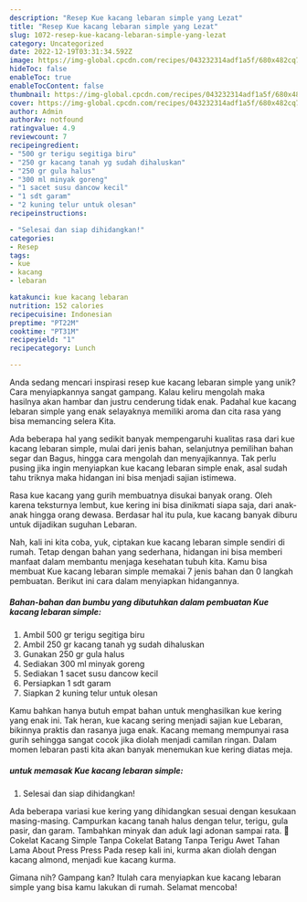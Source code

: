 ```yaml
---
description: "Resep Kue kacang lebaran simple yang Lezat"
title: "Resep Kue kacang lebaran simple yang Lezat"
slug: 1072-resep-kue-kacang-lebaran-simple-yang-lezat
category: Uncategorized
date: 2022-12-19T03:31:34.592Z
image: https://img-global.cpcdn.com/recipes/043232314adf1a5f/680x482cq70/kue-kacang-lebaran-simple-foto-resep-utama.jpg
hideToc: false
enableToc: true
enableTocContent: false
thumbnail: https://img-global.cpcdn.com/recipes/043232314adf1a5f/680x482cq70/kue-kacang-lebaran-simple-foto-resep-utama.jpg
cover: https://img-global.cpcdn.com/recipes/043232314adf1a5f/680x482cq70/kue-kacang-lebaran-simple-foto-resep-utama.jpg
author: Admin
authorAv: notfound
ratingvalue: 4.9
reviewcount: 7
recipeingredient:
- "500 gr terigu segitiga biru"
- "250 gr kacang tanah yg sudah dihaluskan"
- "250 gr gula halus"
- "300 ml minyak goreng"
- "1 sacet susu dancow kecil"
- "1 sdt garam"
- "2 kuning telur untuk olesan"
recipeinstructions:

- "Selesai dan siap dihidangkan!"
categories:
- Resep
tags:
- kue
- kacang
- lebaran

katakunci: kue kacang lebaran 
nutrition: 152 calories
recipecuisine: Indonesian
preptime: "PT22M"
cooktime: "PT31M"
recipeyield: "1"
recipecategory: Lunch

---
```





Anda sedang mencari inspirasi resep kue kacang lebaran simple yang unik? Cara menyiapkannya sangat gampang. Kalau keliru mengolah maka hasilnya akan hambar dan justru cenderung tidak enak. Padahal kue kacang lebaran simple yang enak selayaknya memiliki aroma dan cita rasa yang bisa memancing selera Kita.





Ada beberapa hal yang sedikit banyak mempengaruhi kualitas rasa dari kue kacang lebaran simple, mulai dari jenis bahan, selanjutnya pemilihan bahan segar dan Bagus, hingga cara mengolah dan menyajikannya. Tak perlu pusing jika ingin menyiapkan kue kacang lebaran simple enak,      asal sudah tahu triknya maka hidangan ini bisa menjadi sajian istimewa.














Rasa kue kacang yang gurih membuatnya disukai banyak orang. Oleh karena teksturnya lembut, kue kering ini bisa dinikmati siapa saja, dari anak-anak hingga orang dewasa. Berdasar hal itu pula, kue kacang banyak diburu untuk dijadikan suguhan Lebaran.






Nah, kali ini kita coba, yuk, ciptakan kue kacang lebaran simple sendiri di rumah. Tetap dengan bahan yang sederhana, hidangan ini bisa memberi manfaat dalam membantu menjaga kesehatan tubuh kita. Kamu bisa membuat Kue kacang lebaran simple memakai 7 jenis bahan dan 0 langkah pembuatan. Berikut ini cara dalam menyiapkan hidangannya.

<!--inarticleads1-->

##### Bahan-bahan dan bumbu yang dibutuhkan dalam pembuatan Kue kacang lebaran simple:

1. Ambil 500 gr terigu segitiga biru
1. Ambil 250 gr kacang tanah yg sudah dihaluskan
1. Gunakan 250 gr gula halus
1. Sediakan 300 ml minyak goreng
1. Sediakan 1 sacet susu dancow kecil
1. Persiapkan 1 sdt garam
1. Siapkan 2 kuning telur untuk olesan


Kamu bahkan hanya butuh empat bahan untuk menghasilkan kue kering yang enak ini. Tak heran, kue kacang sering menjadi sajian kue Lebaran, bikinnya praktis dan rasanya juga enak. Kacang memang mempunyai rasa gurih sehingga sangat cocok jika diolah menjadi camilan ringan. Dalam momen lebaran pasti kita akan banyak menemukan kue kering diatas meja. 

<!--inarticleads2-->

#####  untuk memasak Kue kacang lebaran simple:


1. Selesai dan siap dihidangkan!

Ada beberapa variasi kue kering yang dihidangkan sesuai dengan kesukaan masing-masing. Campurkan kacang tanah halus dengan telur, terigu, gula pasir, dan garam. Tambahkan minyak dan aduk lagi adonan sampai rata. 🤍Cokelat Kacang Simple Tanpa Cokelat Batang Tanpa Terigu Awet Tahan Lama About Press Press Pada resep kali ini, kurma akan diolah dengan kacang almond, menjadi kue kacang kurma. 

Gimana nih? Gampang kan? Itulah cara menyiapkan kue kacang lebaran simple yang bisa kamu lakukan di rumah. Selamat mencoba!
